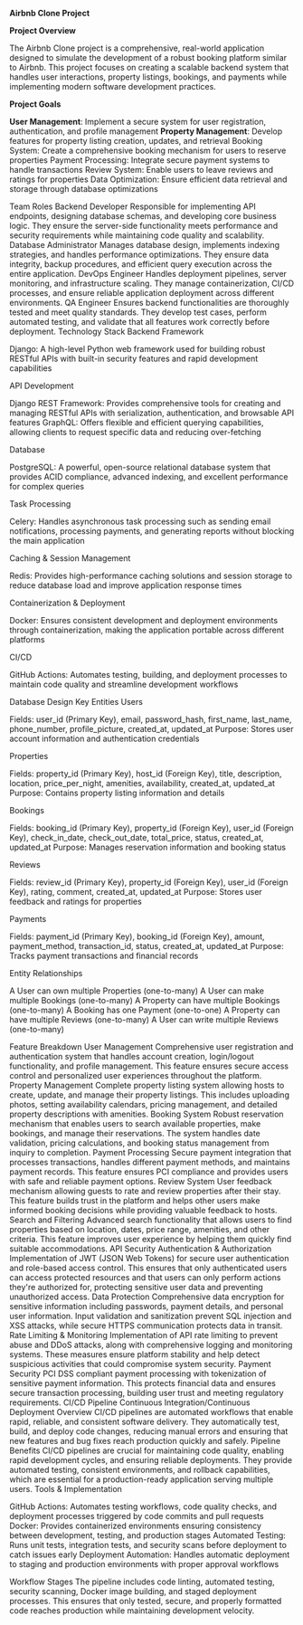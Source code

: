 **Airbnb Clone Project**

**Project Overview**

The Airbnb Clone project is a comprehensive, real-world application designed to simulate the development of a robust booking platform similar to Airbnb. This project focuses on creating a scalable backend system that handles user interactions, property listings, bookings, and payments while implementing modern software development practices.

**Project Goals**

**User Management**: Implement a secure system for user registration, authentication, and profile management
**Property Management**: Develop features for property listing creation, updates, and retrieval
Booking System: Create a comprehensive booking mechanism for users to reserve properties
Payment Processing: Integrate secure payment systems to handle transactions
Review System: Enable users to leave reviews and ratings for properties
Data Optimization: Ensure efficient data retrieval and storage through database optimizations

Team Roles
Backend Developer
Responsible for implementing API endpoints, designing database schemas, and developing core business logic. They ensure the server-side functionality meets performance and security requirements while maintaining code quality and scalability.
Database Administrator
Manages database design, implements indexing strategies, and handles performance optimizations. They ensure data integrity, backup procedures, and efficient query execution across the entire application.
DevOps Engineer
Handles deployment pipelines, server monitoring, and infrastructure scaling. They manage containerization, CI/CD processes, and ensure reliable application deployment across different environments.
QA Engineer
Ensures backend functionalities are thoroughly tested and meet quality standards. They develop test cases, perform automated testing, and validate that all features work correctly before deployment.
Technology Stack
Backend Framework

Django: A high-level Python web framework used for building robust RESTful APIs with built-in security features and rapid development capabilities

API Development

Django REST Framework: Provides comprehensive tools for creating and managing RESTful APIs with serialization, authentication, and browsable API features
GraphQL: Offers flexible and efficient querying capabilities, allowing clients to request specific data and reducing over-fetching

Database

PostgreSQL: A powerful, open-source relational database system that provides ACID compliance, advanced indexing, and excellent performance for complex queries

Task Processing

Celery: Handles asynchronous task processing such as sending email notifications, processing payments, and generating reports without blocking the main application

Caching & Session Management

Redis: Provides high-performance caching solutions and session storage to reduce database load and improve application response times

Containerization & Deployment

Docker: Ensures consistent development and deployment environments through containerization, making the application portable across different platforms

CI/CD

GitHub Actions: Automates testing, building, and deployment processes to maintain code quality and streamline development workflows

Database Design
Key Entities
Users

Fields: user_id (Primary Key), email, password_hash, first_name, last_name, phone_number, profile_picture, created_at, updated_at
Purpose: Stores user account information and authentication credentials

Properties

Fields: property_id (Primary Key), host_id (Foreign Key), title, description, location, price_per_night, amenities, availability, created_at, updated_at
Purpose: Contains property listing information and details

Bookings

Fields: booking_id (Primary Key), property_id (Foreign Key), user_id (Foreign Key), check_in_date, check_out_date, total_price, status, created_at, updated_at
Purpose: Manages reservation information and booking status

Reviews

Fields: review_id (Primary Key), property_id (Foreign Key), user_id (Foreign Key), rating, comment, created_at, updated_at
Purpose: Stores user feedback and ratings for properties

Payments

Fields: payment_id (Primary Key), booking_id (Foreign Key), amount, payment_method, transaction_id, status, created_at, updated_at
Purpose: Tracks payment transactions and financial records

Entity Relationships

A User can own multiple Properties (one-to-many)
A User can make multiple Bookings (one-to-many)
A Property can have multiple Bookings (one-to-many)
A Booking has one Payment (one-to-one)
A Property can have multiple Reviews (one-to-many)
A User can write multiple Reviews (one-to-many)

Feature Breakdown
User Management
Comprehensive user registration and authentication system that handles account creation, login/logout functionality, and profile management. This feature ensures secure access control and personalized user experiences throughout the platform.
Property Management
Complete property listing system allowing hosts to create, update, and manage their property listings. This includes uploading photos, setting availability calendars, pricing management, and detailed property descriptions with amenities.
Booking System
Robust reservation mechanism that enables users to search available properties, make bookings, and manage their reservations. The system handles date validation, pricing calculations, and booking status management from inquiry to completion.
Payment Processing
Secure payment integration that processes transactions, handles different payment methods, and maintains payment records. This feature ensures PCI compliance and provides users with safe and reliable payment options.
Review System
User feedback mechanism allowing guests to rate and review properties after their stay. This feature builds trust in the platform and helps other users make informed booking decisions while providing valuable feedback to hosts.
Search and Filtering
Advanced search functionality that allows users to find properties based on location, dates, price range, amenities, and other criteria. This feature improves user experience by helping them quickly find suitable accommodations.
API Security
Authentication & Authorization
Implementation of JWT (JSON Web Tokens) for secure user authentication and role-based access control. This ensures that only authenticated users can access protected resources and that users can only perform actions they're authorized for, protecting sensitive user data and preventing unauthorized access.
Data Protection
Comprehensive data encryption for sensitive information including passwords, payment details, and personal user information. Input validation and sanitization prevent SQL injection and XSS attacks, while secure HTTPS communication protects data in transit.
Rate Limiting & Monitoring
Implementation of API rate limiting to prevent abuse and DDoS attacks, along with comprehensive logging and monitoring systems. These measures ensure platform stability and help detect suspicious activities that could compromise system security.
Payment Security
PCI DSS compliant payment processing with tokenization of sensitive payment information. This protects financial data and ensures secure transaction processing, building user trust and meeting regulatory requirements.
CI/CD Pipeline
Continuous Integration/Continuous Deployment Overview
CI/CD pipelines are automated workflows that enable rapid, reliable, and consistent software delivery. They automatically test, build, and deploy code changes, reducing manual errors and ensuring that new features and bug fixes reach production quickly and safely.
Pipeline Benefits
CI/CD pipelines are crucial for maintaining code quality, enabling rapid development cycles, and ensuring reliable deployments. They provide automated testing, consistent environments, and rollback capabilities, which are essential for a production-ready application serving multiple users.
Tools & Implementation

GitHub Actions: Automates testing workflows, code quality checks, and deployment processes triggered by code commits and pull requests
Docker: Provides containerized environments ensuring consistency between development, testing, and production stages
Automated Testing: Runs unit tests, integration tests, and security scans before deployment to catch issues early
Deployment Automation: Handles automatic deployment to staging and production environments with proper approval workflows

Workflow Stages
The pipeline includes code linting, automated testing, security scanning, Docker image building, and staged deployment processes. This ensures that only tested, secure, and properly formatted code reaches production while maintaining development velocity.